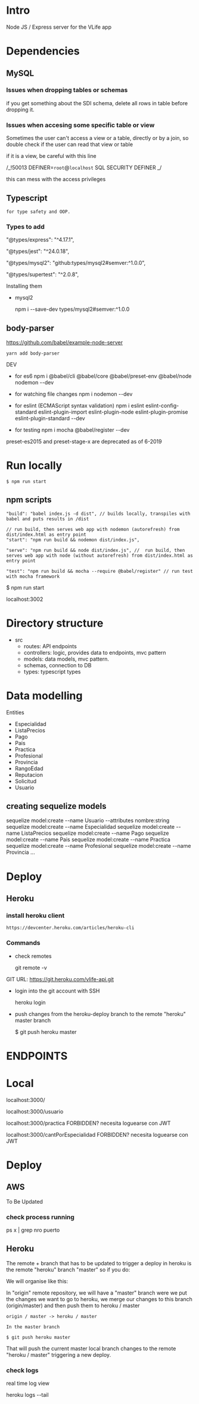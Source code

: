 # Intro

Node JS / Express server for the VLife app

# Dependencies

## MySQL

### Issues when dropping tables or schemas

if you get something about the SDI schema, delete all rows in table before dropping it.

### Issues when accesing some specific table or view

Sometimes the user can't access a view or a table, directly or by a join, so double check if the user can read that view or table

if it is a view, be careful with this line

/_!50013 DEFINER=`root`@`localhost` SQL SECURITY DEFINER _/

this can mess with the access privileges

## Typescript

    for type safety and OOP.

### Types to add

"@types/express": "^4.17.1",

"@types/jest": "^24.0.18",

"@types/mysql2": "github:types/mysql2#semver:^1.0.0",

"@types/supertest": "^2.0.8",

Installing them

-   mysql2

    npm i --save-dev types/mysql2#semver:^1.0.0

## body-parser

https://github.com/babel/example-node-server

    yarn add body-parser

DEV

-   for es6
    npm i @babel/cli @babel/core @babel/preset-env @babel/node nodemon --dev

-   for watching file changes
    npm i nodemon --dev

-   for eslint (ECMAScript syntax validation)
    npm i eslint eslint-config-standard eslint-plugin-import eslint-plugin-node eslint-plugin-promise eslint-plugin-standard --dev

-   for testing
    npm i mocha @babel/register --dev

preset-es2015 and preset-stage-x are deprecated as of 6-2019

# Run locally

    $ npm run start

## npm scripts

    "build": "babel index.js -d dist", // builds locally, transpiles with babel and puts results in /dist

    // run build, then serves web app with nodemon (autorefresh) from dist/index.html as entry point
    "start": "npm run build && nodemon dist/index.js",

    "serve": "npm run build && node dist/index.js", //  run build, then serves web app with node (without autorefresh) from dist/index.html as entry point

    "test": "npm run build && mocha --require @babel/register" // run test with mocha framework

\$ npm run start

localhost:3002

# Directory structure

-   src
    -   routes: API endpoints
    -   controllers: logic, provides data to endpoints, mvc pattern
    -   models: data models, mvc pattern.
    -   schemas, connection to DB
    -   types: typescript types

# Data modelling

Entities

-   Especialidad
-   ListaPrecios
-   Pago
-   Pais
-   Practica
-   Profesional
-   Provincia
-   RangoEdad
-   Reputacion
-   Solicitud
-   Usuario

## creating sequelize models

sequelize model:create --name Usuario --attributes nombre:string
sequelize model:create --name Especialidad
sequelize model:create --name ListaPrecios
sequelize model:create --name Pago
sequelize model:create --name Pais
sequelize model:create --name Practica
sequelize model:create --name Profesional
sequelize model:create --name Provincia ...

# Deploy

## Heroku

### install heroku client

    https://devcenter.heroku.com/articles/heroku-cli

### Commands

-   check remotes

    git remote -v

GIT URL: https://git.heroku.com/vlife-api.git

-   login into the git account with SSH

    heroku login

*   push changes from the heroku-deploy branch to the remote "heroku" master branch

    \$ git push heroku master

# ENDPOINTS

# Local

localhost:3000/

localhost:3000/usuario

localhost:3000/practica FORBIDDEN? necesita loguearse con JWT

localhost:3000/cantPorEspecialidad FORBIDDEN? necesita loguearse con JWT

# Deploy

## AWS

To Be Updated

### check process running

ps x | grep nro puerto

## Heroku

The remote + branch that has to be updated to trigger a deploy in heroku is the remote "heroku" branch "master"
so if you do:

We will organise like this:

In "origin" remote repository, we will have a "master" branch were we put the changes we want to go to heroku, we merge our changes to this branch (origin/master) and then push them to heroku / master

    origin / master -> heroku / master

    In the master branch

    $ git push heroku master

That will push the current master local branch changes to the remote "heroku / master" triggering a new deploy.

### check logs

real time log view

heroku logs --tail
